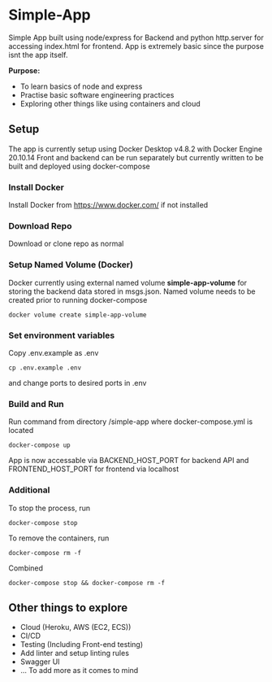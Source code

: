 # Simple-App
Simple App built using node/express for Backend and python http.server for accessing index.html for frontend. App is extremely basic since the purpose isnt the app itself.

**Purpose:**
- To learn basics of node and express
- Practise basic software engineering practices
- Exploring other things like using containers and cloud

## Setup
The app is currently setup using Docker Desktop v4.8.2 with Docker Engine 20.10.14
Front and backend can be run separately but currently written to be built and deployed using docker-compose

### Install Docker
Install Docker from https://www.docker.com/ if not installed

### Download Repo
Download or clone repo as normal

### Setup Named Volume (Docker)
Docker currently using external named volume **simple-app-volume** for storing the backend data stored in msgs.json. Named volume needs to be created prior to running docker-compose
```
docker volume create simple-app-volume
```

### Set environment variables
Copy .env.example as .env
```
cp .env.example .env
```
and change ports to desired ports in .env

### Build and Run
Run command from directory /simple-app where docker-compose.yml is located
```
docker-compose up
```
App is now accessable via BACKEND_HOST_PORT for backend API and FRONTEND_HOST_PORT for frontend via localhost

### Additional
To stop the process, run
```
docker-compose stop
```

To remove the containers, run
```
docker-compose rm -f
```

Combined
```
docker-compose stop && docker-compose rm -f
```

## Other things to explore
- Cloud (Heroku, AWS (EC2, ECS))
- CI/CD
- Testing (Including Front-end testing)
- Add linter and setup linting rules
- Swagger UI
- ... To add more as it comes to mind
